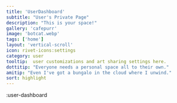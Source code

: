 ```yaml
---
title: 'UserDashboard'
subtitle: "User's Private Page"
description: "This is your space!"
gallery: 'cafepurr'
image: 'botcat.webp'
tags: ['home']
layout: 'vertical-scroll'
icon: rivet-icons:settings
category: user
tooltip:  user customizations and art sharing settings here.
dottitip: "Everyone needs a personal space all to their own."
amitip: "Even I've got a bungalo in the cloud where I unwind."
sort: highlight
---
```


:user-dashboard
